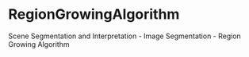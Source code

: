 RegionGrowingAlgorithm
======================

Scene Segmentation and Interpretation - Image Segmentation - Region Growing Algorithm
